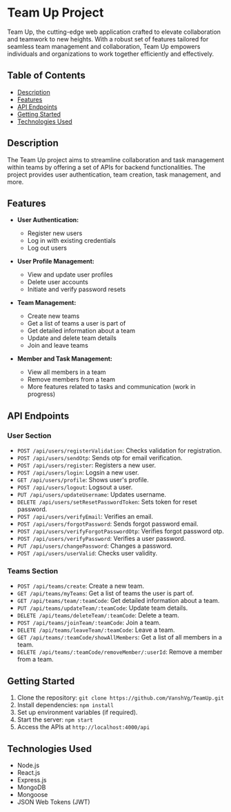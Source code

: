 # Team Up Project

Team Up, the cutting-edge web application crafted to elevate collaboration and teamwork to new heights. With a robust set of features tailored for seamless team management and collaboration, Team Up empowers individuals and organizations to work together efficiently and effectively.

## Table of Contents

- [Description](#description)
- [Features](#features)
- [API Endpoints](#api-endpoints)
- [Getting Started](#getting-started)
- [Technologies Used](#technologies-used)

## Description

The Team Up project aims to streamline collaboration and task management within teams by offering a set of APIs for backend functionalities. The project provides user authentication, team creation, task management, and more.

## Features

- **User Authentication:**

  - Register new users
  - Log in with existing credentials
  - Log out users

- **User Profile Management:**

  - View and update user profiles
  - Delete user accounts
  - Initiate and verify password resets

- **Team Management:**

  - Create new teams
  - Get a list of teams a user is part of
  - Get detailed information about a team
  - Update and delete team details
  - Join and leave teams

- **Member and Task Management:**
  - View all members in a team
  - Remove members from a team
  - More features related to tasks and communication (work in progress)

## API Endpoints

### User Section

- `POST /api/users/registerValidation`: Checks validation for registration.
- `POST /api/users/sendOtp`: Sends otp for email verification.
- `POST /api/users/register`: Registers a new user.
- `POST /api/users/login`: Logsin a new user.
- `GET /api/users/profile`: Shows user's profile.
- `POST /api/users/logout`: Logsout a user.
- `PUT /api/users/updateUsername`: Updates username.
- `DELETE /api/users/setResetPasswordToken`: Sets token for reset password.
- `POST /api/users/verifyEmail`: Verifies an email.
- `POST /api/users/forgotPassword`: Sends forgot password email.
- `POST /api/users/verifyForgotPasswordOtp`: Verifies forgot password otp.
- `POST /api/users/verifyPassword`: Verifies a user password.
- `PUT /api/users/changePassword`: Changes a password.
- `POST /api/users/userValid`: Checks user validity.

### Teams Section

- `POST /api/teams/create`: Create a new team.
- `GET /api/teams/myTeams`: Get a list of teams the user is part of.
- `GET /api/teams/team/:teamCode`: Get detailed information about a team.
- `PUT /api/teams/updateTeam/:teamCode`: Update team details.
- `DELETE /api/teams/deleteTeam/:teamCode`: Delete a team.
- `POST /api/teams/joinTeam/:teamCode`: Join a team.
- `DELETE /api/teams/leaveTeam/:teamCode`: Leave a team.
- `GET /api/teams/:teamCode/showAllMembers`: Get a list of all members in a team.
- `DELETE /api/teams/:teamCode/removeMember/:userId`: Remove a member from a team.

## Getting Started

1. Clone the repository: `git clone https://github.com/VanshVg/TeamUp.git`
2. Install dependencies: `npm install`
3. Set up environment variables (if required).
4. Start the server: `npm start`
5. Access the APIs at `http://localhost:4000/api`

## Technologies Used

- Node.js
- React.js
- Express.js
- MongoDB
- Mongoose
- JSON Web Tokens (JWT)

